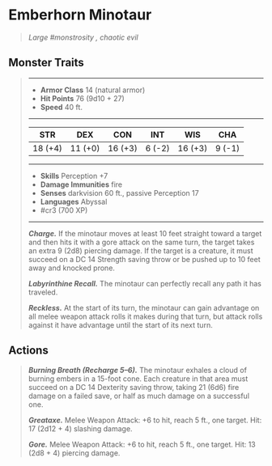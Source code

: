# Emberhorn Minotaur
>*Large #monstrosity , chaotic evil*
## Monster Traits
>___
>- **Armor Class** 14 (natural armor)
>- **Hit Points** 76 (9d10 + 27)
>- **Speed** 40 ft.
>___
>|STR|DEX|CON|INT|WIS|CHA|
>|:---:|:---:|:---:|:---:|:---:|:---:|
>|18 (+4)|11 (+0)|16 (+3)|6 (-2)|16 (+3)|9 (-1)|
>___
>- **Skills** Perception +7
>- **Damage Immunities** fire
>- **Senses** darkvision 60 ft., passive Perception 17
>- **Languages** Abyssal
>- #cr3 (700 XP)
>___
>***Charge.*** If the minotaur moves at least 10 feet straight toward a target and then hits it with a gore attack on the same turn, the target takes an extra 9 (2d8) piercing damage. If the target is a creature, it must succeed on a DC 14 Strength saving throw or be pushed up to 10 feet away and knocked prone.  
>
>***Labyrinthine Recall.*** The minotaur can perfectly recall any path it has traveled.  
>
>***Reckless.*** At the start of its turn, the minotaur can gain advantage on all melee weapon attack rolls it makes during that turn, but attack rolls against it have advantage until the start of its next turn.  
>
## Actions
>***Burning Breath (Recharge 5–6).*** The minotaur exhales a cloud of burning embers in a 15-foot cone. Each creature in that area must succeed on a DC 14 Dexterity saving throw, taking 21 (6d6) fire damage on a failed save, or half as much damage on a successful one.  
>
>***Greataxe.*** Melee Weapon Attack: +6 to hit, reach 5 ft., one target. Hit: 17 (2d12 + 4) slashing damage.  
>
>***Gore.*** Melee Weapon Attack: +6 to hit, reach 5 ft., one target. Hit: 13 (2d8 + 4) piercing damage.